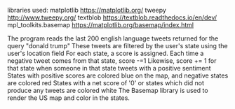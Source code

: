 libraries used:
matplotlib https://matplotlib.org/
tweepy http://www.tweepy.org/
textblob https://textblob.readthedocs.io/en/dev/
mpl_toolkits.basemap https://matplotlib.org/basemap/index.html

The program reads the last 200 english language tweets returned for the query "donald trump"
These tweets are filtered by the user's state using the user's location field
For each state, a score is assigned. Each time a negative tweet comes from that state, score -=1
Likewise, score += 1 for that state when someone in that state tweets with a positive sentiment
States with positive scores are colored blue on the map, and negative states are colored red
States with a net score of '0' or states which did not produce any tweets are colored white
The Basemap library is used to render the US map and color in the states.
